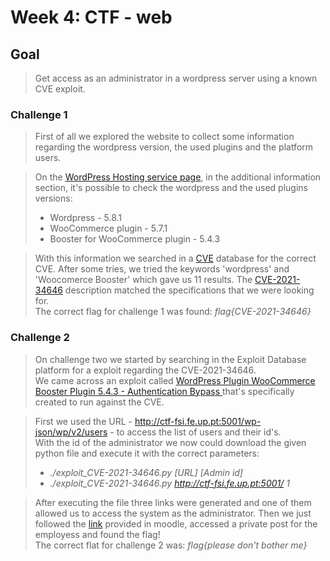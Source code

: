 # Week 4: CTF - web

## Goal
> Get access as an administrator in a wordpress server using a known CVE exploit.

### Challenge 1
> First of all we explored the website to collect some information regarding the wordpress version, the used plugins and the platform users.  

> On the [WordPress Hosting service page](http://ctf-fsi.fe.up.pt:5001/product/wordpress-hosting/), in the additional information section, it's possible to check the wordpress and the used plugins versions: 
> * Wordpress - 5.8.1
> * WooCommerce plugin - 5.7.1
> * Booster for WooCommerce plugin - 5.4.3

> With this information we searched in a [CVE](https://cve.mitre.org/index.html) database for the correct CVE. After some tries, we tried the keywords 'wordpress' and 'Woocomerce Booster' which gave us 11 results. The [CVE-2021-34646](https://cve.mitre.org/cgi-bin/cvename.cgi?name=CVE-2021-34646) description matched the specifications that we were looking for.  
> The correct flag for challenge 1 was found: *flag{CVE-2021-34646}*


### Challenge 2

> On challenge two we started by searching in the Exploit Database platform for a exploit regarding the CVE-2021-34646.  
> We came across an exploit called [
WordPress Plugin WooCommerce Booster Plugin 5.4.3 - Authentication Bypass
](https://www.exploit-db.com/exploits/50299) that's specifically created to run against the CVE.

> First we used the URL -  http://ctf-fsi.fe.up.pt:5001/wp-json/wp/v2/users - to access the list of users and their id's.  
> With the id of the administrator we now could download the given python file and execute it with the correct parameters:
> * *./exploit_CVE-2021-34646.py [URL] [Admin id]*
> * *./exploit_CVE-2021-34646.py http://ctf-fsi.fe.up.pt:5001/ 1*

> After executing the file three links were generated and one of them allowed us to access the system as the administrator.
> Then we just followed the [link](http://ctf-fsi.fe.up.pt:5001/wp-admin/edit.php) provided in moodle, accessed a private post for the employess and found the flag!  
> The correct flat for challenge 2 was: *flag{please don't bother me}*

